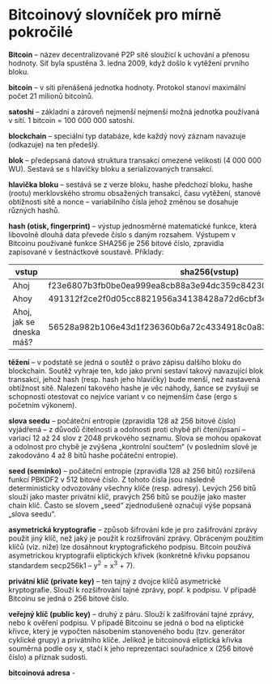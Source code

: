 # Bitcoinový slovníček pro mírně pokročilé
**Bitcoin** – název decentralizované P2P sítě sloužící k uchování a přenosu hodnoty. Síť byla spustěna 3. ledna 2009,  když došlo k vytěžení prvního bloku. 

**bitcoin** – v síti přenášená jednotka hodnoty. Protokol stanoví maximální počet 21 milionů bitcoinů. 

**satoshi** – základní a zároveň nejmenší nejmenší možná jednotka používaná v sítí. 1 bitcoin = 100 000 000 satoshi. 

**blockchain** – speciální typ databáze, kde každý nový záznam navazuje (odkazuje) na ten předešlý.

**blok** – předepsaná datová struktura transakcí omezené velikosti (4 000 000 WU). Sestavá se s hlavičky bloku a serializovaných transakcí. 

**hlavička bloku** – sestává se z verze bloku, hashe předchozí bloku, hashe (rootu) merklovského stromu obsažených transakcí, času vytěžení, stanové obtížnosti sítě a nonce – variabilního čísla jehož změnou se dosahuje různých hashů. 

**hash (otisk, fingerprint)** – výstup jednosměrné matematické funkce, která libovolně dlouhá data převede číslo s daným rozsahem. Výstupem v Bitcoinu používané funkce SHA256 je 256 bitové číslo, zpravidla zapisované v šestnáctkové soustavě. Příklady:

| vstup | sha256(vstup) |
| ------ | ------ |
| Ahoj | f23e6807b3fb0be0ea999ea8cb88a3e94dc359c84230461f9761efac57dcb081 |
| Ahoy | 491312f2ce2f0d05cc8821956a34138428a72d6cbf3e426ef6bcc87f2905b614 |
| Ahoj, jak se dneska máš? | 56528a982b106e43d1f236360b6a72c4334918c0a83413d810ac0041f8f2e377 |

**těžení** – v podstatě se jedná o soutěž o právo zápisu dalšího bloku do blockchain. Soutěž vyhraje ten, kdo jako první sestaví takový navazující blok transakcí, jehož hash (resp. hash jeho hlavičky) bude menší, než nastavená obtížnost sítě. Nalezení takového hashe je věc náhody, šance se zvyšují se schopností otestovat co nejvíce variant v co nejmenším čase (ergo s početním výkonem).

**slova seedu** – počáteční entropie (zpravidla 128 až 256 bitové číslo) vyjádřená – z důvodů čitelnosti a odolnosti proti chybě při čtení/psaní – variací 12 až 24 slov z 2048 prvkového seznamu. Slova se mohou opakovat a odolnost pro chybě je zvýšena „kontrolní součtem“ (v posledním slově je zakodováno 4 až 8 bitů hashe počáteční entropie).

**seed (semínko)** – počáteční entropie (zpravidla 128 až 256 bitů) rozšířená funkcí PBKDF2 v 512 bitové číslo. Z tohoto čísla jsou následně deterministicky odvozovány všechny klíče (resp. adresy). Levých 256 bitů slouží jako master privátní klíč, pravých 256 bitů se použije jako master chain klíč. Často se slovem „seed“ zjednodušeně označují výše popsaná „slova seedu“.

**asymetrická kryptografie** – způsob šifrování kde je pro zašifrování zprávy použit jiný klíč, než jaký je použit k rozšifrování zprávy. Obráceným použitím klíčů (viz. níže) lze dosáhnout kryptografického podpisu. Bitcoin používá asymetrickou kryptografii eliptických křivek (konkrétně křivku popsanou standardem secp256k1 – y<sup>2</sup> = x<sup>3</sup> + 7).

**privátní klíč (private key)** – ten tajný z dvojce klíčů asymetrické kryptografie. Slouží k rozšifrování tajné zprávy, popř. k podpisu. V případě Bitcoinu se jedná o 256 bitové číslo.

**veřejný klíč (public key)** – druhý z páru. Slouží k zašifrování tajné zprávy, nebo k ověření podpisu. V případě Bitcoinu se jedná o bod na eliptické křivce, který je vypočten násobením stanoveného bodu (tzv. generátor cyklické grupy) a privátního klíče. Jelikož je bitcoinová eliptická křivka souměrná podle osy x, stačí k jeho reprezentaci souřadnice x (256 bitové číslo) a příznak sudosti. 

**bitcoinová adresa** -
